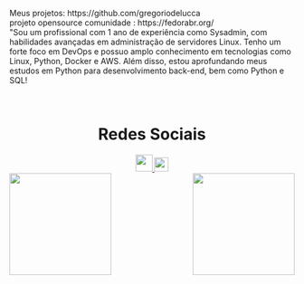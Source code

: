 <div>
<p>Meus projetos: https://github.com/gregoriodelucca </br>
projeto opensource comunidade : https://fedorabr.org/ </br>
"Sou um profissional com 1 ano de experiência como Sysadmin, com habilidades avançadas em administração de servidores Linux. Tenho um forte foco em DevOps e possuo amplo conhecimento em tecnologias como Linux, Python, Docker e AWS. Além disso, estou aprofundando meus estudos em Python para desenvolvimento back-end, bem como Python e SQL!<p>
</div>
</br>
<div align="center">
  <h1 align="center">Redes Sociais</h1>
    <a href = "mailto: gregoriodelucca@gmail.com">
      <img width="30" src="https://upload.wikimedia.org/wikipedia/commons/thumb/0/0b/Logo_Gmail_%282015-2020%29.svg/2560px-Logo_Gmail_%282015-2020%29.svg.png">
    </a>
    <a href = "https://www.linkedin.com/in/gregoriodelucca/">
      <img width="25" src="https://upload.wikimedia.org/wikipedia/commons/thumb/8/81/LinkedIn_icon.svg/2048px-LinkedIn_icon.svg.png">
    </a>     
</div>

<div>  
  <img  height="180em" src="https://github-readme-stats.vercel.app/api?username=LuigiGF&show_icons=true&theme=dracula&include_all_commits=true&count_private=true"/>
  <img align="right" height="180em" src="https://github-readme-stats.vercel.app/api/top-langs/?username=gregoriodelucca&layout=compact&langs_count=16&theme=dracula"/>
</div>
<br>


  
